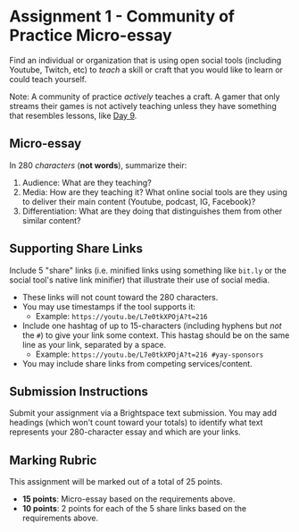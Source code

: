 # Assignment 1 - Community of Practice Micro-essay
Find an individual or organization that is using open social tools (including Youtube, Twitch, etc) to _teach_ a skill or craft that you would like to learn or could teach yourself.

Note: A community of practice _actively_ teaches a craft. A gamer that only streams their games is not actively teaching unless they have something that resembles lessons, like [Day 9](https://day9.tv/). 

## Micro-essay
In 280 _characters_ (**not words**), summarize their:
1. Audience: What are they teaching?
2. Media: How are they teaching it? What online social tools are they using to deliver their main content (Youtube, podcast, IG, Facebook)?
3. Differentiation: What are they doing that distinguishes them from other similar content?

## Supporting Share Links
Include 5 "share" links (i.e. minified links using something like `bit.ly` or the social tool's native link minifier) that illustrate their use of social media.
- These links will not count toward the 280 characters.
- You may use timestamps if the tool supports it:
  - Example: `https://youtu.be/L7e0tkXPOjA?t=216`
- Include one hashtag of up to 15-characters (including hyphens but _not_ the `#`) to give your link some context. This hastag should be on the same line as your link, separated by a space.
  - Example: `https://youtu.be/L7e0tkXPOjA?t=216 #yay-sponsors` 
- You may include share links from competing services/content.

## Submission Instructions
Submit your assignment via a Brightspace text submission. You may  add headings (which won't count toward your totals) to identify what text represents your 280-character essay and which are your links.

## Marking Rubric
This assignment will be marked out of a total of 25 points.
- **15 points**: Micro-essay based on the requirements above.
- **10 points**: 2 points for each of the 5 share links based on the requirements above.